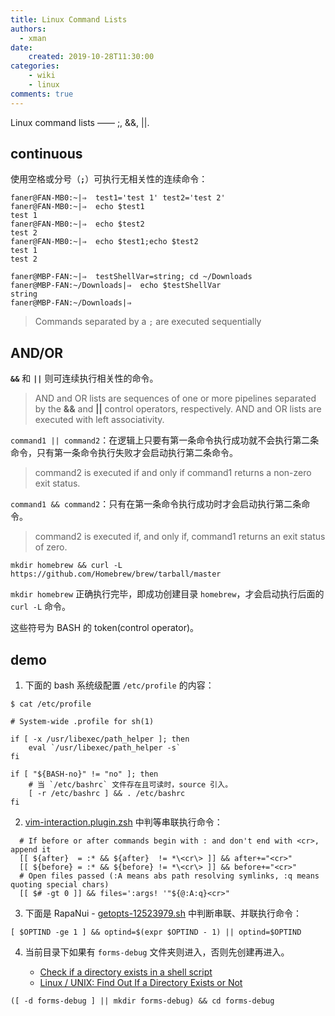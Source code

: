 ```yaml
---
title: Linux Command Lists
authors:
  - xman
date:
    created: 2019-10-28T11:30:00
categories:
    - wiki
    - linux
comments: true
---
```


Linux command lists —— ;, &&, ||.

<!-- more -->

## continuous

使用空格或分号（**`;`**）可执行无相关性的连续命令：

```Shell
faner@FAN-MB0:~|⇒  test1='test 1' test2='test 2'
faner@FAN-MB0:~|⇒  echo $test1
test 1
faner@FAN-MB0:~|⇒  echo $test2
test 2
faner@FAN-MB0:~|⇒  echo $test1;echo $test2
test 1
test 2

faner@MBP-FAN:~|⇒  testShellVar=string; cd ~/Downloads
faner@MBP-FAN:~/Downloads|⇒  echo $testShellVar 
string
faner@MBP-FAN:~/Downloads|⇒ 
```

> Commands separated by a `;` are executed sequentially

## AND/OR

**`&&`** 和 **`||`** 则可连续执行相关性的命令。

> AND and OR lists are sequences of one or more pipelines separated by the **&&** and **||** control operators, respectively. AND and OR lists are executed with left associativity.

`command1 || command2`：在逻辑上只要有第一条命令执行成功就不会执行第二条命令，只有第一条命令执行失败才会启动执行第二条命令。

> command2 is executed if and only if command1 returns a non-zero exit status.

`command1 && command2`：只有在第一条命令执行成功时才会启动执行第二条命令。

> command2 is executed if, and only if, command1 returns an exit status of zero.

```Shell
mkdir homebrew && curl -L https://github.com/Homebrew/brew/tarball/master
```

`mkdir homebrew` 正确执行完毕，即成功创建目录 `homebrew`，才会启动执行后面的 `curl -L` 命令。  

这些符号为 BASH 的 token(control operator)。

## demo

1. 下面的 bash 系统级配置 `/etc/profile` 的内容：

```Shell
$ cat /etc/profile

# System-wide .profile for sh(1)

if [ -x /usr/libexec/path_helper ]; then
	eval `/usr/libexec/path_helper -s`
fi

if [ "${BASH-no}" != "no" ]; then
    # 当 `/etc/bashrc` 文件存在且可读时，source 引入。
	[ -r /etc/bashrc ] && . /etc/bashrc
fi
```

2. [vim-interaction.plugin.zsh](https://github.com/ohmyzsh/ohmyzsh/blob/master/plugins/vim-interaction/vim-interaction.plugin.zsh) 中判等串联执行命令：

```Shell
  # If before or after commands begin with : and don't end with <cr>, append it
  [[ ${after}  = :* && ${after}  != *\<cr\> ]] && after+="<cr>"
  [[ ${before} = :* && ${before} != *\<cr\> ]] && before+="<cr>"
  # Open files passed (:A means abs path resolving symlinks, :q means quoting special chars)
  [[ $# -gt 0 ]] && files=':args! '"${@:A:q}<cr>"
```

3. 下面是 RapaNui - [getopts-12523979.sh](https://stackoverflow.com/a/12523979) 中判断串联、并联执行命令：

```Shell
[ $OPTIND -ge 1 ] && optind=$(expr $OPTIND - 1) || optind=$OPTIND
```

4. 当前目录下如果有 `forms-debug` 文件夹则进入，否则先创建再进入。

    - [Check if a directory exists in a shell script](https://stackoverflow.com/questions/59838/check-if-a-directory-exists-in-a-shell-script)  
    - [Linux / UNIX: Find Out If a Directory Exists or Not](https://www.cyberciti.biz/tips/find-out-if-directory-exists.html)  

```Shell
([ -d forms-debug ] || mkdir forms-debug) && cd forms-debug
```
